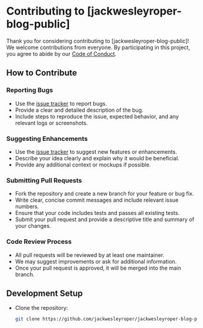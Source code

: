 # Contributing to [jackwesleyroper-blog-public]

Thank you for considering contributing to [jackwesleyroper-blog-public]! We welcome contributions from everyone. By participating in this project, you agree to abide by our [Code of Conduct](CODE_OF_CONDUCT.md).

## How to Contribute

### Reporting Bugs
- Use the [issue tracker](https://github.com/jackwesleyroper/jackwesleyroper-blog-public/issues) to report bugs.
- Provide a clear and detailed description of the bug.
- Include steps to reproduce the issue, expected behavior, and any relevant logs or screenshots.

### Suggesting Enhancements
- Use the [issue tracker](https://github.com/jackwesleyroper/jackwesleyroper-blog-public/issues) to suggest new features or enhancements.
- Describe your idea clearly and explain why it would be beneficial.
- Provide any additional context or mockups if possible.

### Submitting Pull Requests
- Fork the repository and create a new branch for your feature or bug fix.
- Write clear, concise commit messages and include relevant issue numbers.
- Ensure that your code includes tests and passes all existing tests.
- Submit your pull request and provide a descriptive title and summary of your changes.

### Code Review Process
- All pull requests will be reviewed by at least one maintainer.
- We may suggest improvements or ask for additional information.
- Once your pull request is approved, it will be merged into the main branch.

## Development Setup
- Clone the repository:
  ```sh
  git clone https://github.com/jackwesleyroper/jackwesleyroper-blog-public.git
  ```